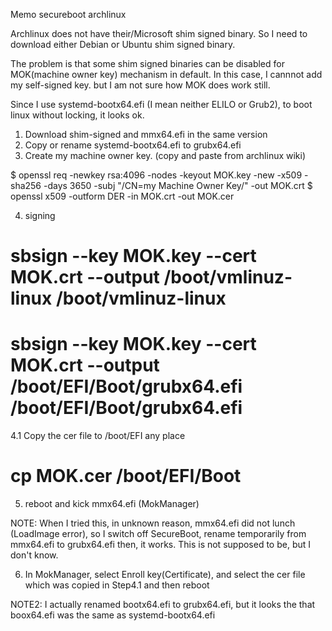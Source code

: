 Memo secureboot archlinux

Archlinux does not have their/Microsoft shim signed binary.
So I need to download either Debian or Ubuntu shim signed binary.

The problem is that some shim signed binaries can be disabled for MOK(machine owner key) mechanism in default.
In this case, I cannnot add my self-signed key. but I am not sure how MOK does work still.

Since I use systemd-bootx64.efi (I mean neither ELILO or Grub2), to boot linux without locking, it looks ok.

1. Download shim-signed and mmx64.efi in the same version
2. Copy or rename systemd-bootx64.efi to grubx64.efi
3. Create my machine owner key. (copy and paste from archlinux wiki)

$ openssl req -newkey rsa:4096 -nodes -keyout MOK.key -new -x509 -sha256 -days 3650 -subj "/CN=my Machine Owner Key/" -out MOK.crt
$ openssl x509 -outform DER -in MOK.crt -out MOK.cer

4. signing

# sbsign --key MOK.key --cert MOK.crt --output /boot/vmlinuz-linux /boot/vmlinuz-linux
# sbsign --key MOK.key --cert MOK.crt --output /boot/EFI/Boot/grubx64.efi /boot/EFI/Boot/grubx64.efi

4.1 Copy the cer file to /boot/EFI any place
# cp MOK.cer /boot/EFI/Boot 

5. reboot and kick mmx64.efi (MokManager)

NOTE: When I tried this, in unknown reason, mmx64.efi did not lunch (LoadImage error), so I switch off SecureBoot,
rename temporarily from mmx64.efi to grubx64.efi then, it works. This is not supposed to be, but I don't know.

6. In MokManager, select Enroll key(Certificate), and select the cer file which was copied in Step4.1 and then reboot

NOTE2: I actually renamed bootx64.efi to grubx64.efi, but it looks the that boox64.efi was the same as systemd-bootx64.efi
